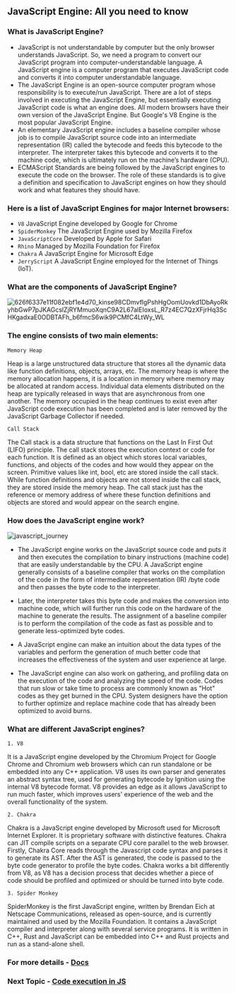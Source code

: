 ## JavaScript Engine: All you need to know

### What is JavaScript Engine?

- JavaScript is not understandable by computer but the only browser understands JavaScript. So, we need a program to convert our JavaScript program into computer-understandable language. A JavaScript engine is a computer program that executes JavaScript code and converts it into computer understandable language.
- The JavaScript Engine is an open-source computer program whose responsibility is to execute/run JavaScript. There are a lot of steps involved in executing the JavaScript Engine, but essentially executing JavaScript code is what an engine does. All modern browsers have their own version of the JavaScript Engine. But Google's V8 Engine is the most popular JavaScript Engine.
- An elementary JavaScript engine includes a baseline compiler whose job is to compile JavaScript source code into an intermediate representation (IR) called the bytecode and feeds this bytecode to the interpreter. The interpreter takes this bytecode and converts it to the machine code, which is ultimately run on the machine’s hardware (CPU).
- ECMAScript Standards are being followed by the JavaScript engines to execute the code on the browser. The role of these standards is to give a definition and specification to JavaScript engines on how they should work and what features they should have.

### Here is a list of JavaScript Engines for major Internet browsers:

- `V8` JavaScript Engine developed by Google for Chrome
- `SpiderMonkey` The JavaScript Engine used by Mozilla Firefox
- `JavaScriptCore` Developed by Apple for Safari
- `Rhino` Managed by Mozilla Foundation for Firefox
- `Chakra` A JavaScript Engine for Microsoft Edge
- `JerryScript` A JavaScript Engine employed for the Internet of Things (IoT).

### What are the components of JavaScript Engine?

![626f6337e11f082ebf1e4d70_kinse98CDmvflgPshHgOomUovkd1DbAyoRkyhbGwP7pJKAGcslZjRYMmuoXqnC9A2L67alEIoxsL_R7z4EC7QzXFjrHq3ScHKgadxaE0ODBTAFh_b6fmcS6wik9PCMfC4LtWy_WL](https://user-images.githubusercontent.com/100460788/233707130-5b34901f-be37-4673-a142-3a3cc901e645.png)

### The engine consists of two main elements:

`Memory Heap`

Heap is a large unstructured data structure that stores all the dynamic data like function definitions, objects, arrays, etc. The memory heap is where the memory allocation happens, it is a location in memory where memory may be allocated at random access. Individual data elements distributed on the heap are typically released in ways that are asynchronous from one another. The memory occupied in the heap continues to exist even after JavaScript code execution has been completed and is later removed by the JavaScript Garbage Collector if needed.

`Call Stack`

The Call stack is a data structure that functions on the Last In First Out (LIFO) principle. The call stack stores the execution context or code for each function. It is defined as an object which stores local variables, functions, and objects of the codes and how would they appear on the screen. Primitive values like int, bool, etc are stored inside the call stack. While function definitions and objects are not stored inside the call stack, they are stored inside the memory heap. The call stack just has the reference or memory address of where these function definitions and objects are stored and would appear on the search engine.

### How does the JavaScript engine work?

![javascript_journey](https://user-images.githubusercontent.com/100460788/233707653-5cb6c00e-d49d-4803-9f94-5cec7aaa49f1.png)

- The JavaScript engine works on the JavaScript source code and puts it and then executes the compilation to binary instructions (machine code) that are easily understandable by the CPU. A JavaScript engine generally consists of a baseline compiler that works on the compilation of the code in the form of intermediate representation (IR) /byte code and then passes the byte code to the interpreter.

- Later, the interpreter takes this byte code and makes the conversion into machine code, which will further run this code on the hardware of the machine to generate the results. The assignment of a baseline compiler is to perform the compilation of the code as fast as possible and to generate less-optimized byte codes.

- A JavaScript engine can make an intuition about the data types of the variables and perform the generation of much better code that increases the effectiveness of the system and user experience at large.

- The JavaScript engine can also work on gathering, and profiling data on the execution of the code and analyzing the speed of the code. Codes that run slow or take time to process are commonly known as "Hot" codes as they get burned in the CPU. System designers have the option to further optimize and replace machine code that has already been optimized to avoid burns.

### What are different JavaScript engines?

`1. V8`

It is a JavaScript engine developed by the Chromium Project for Google Chrome and Chromium web browsers which can run standalone or be embedded into any C++ application. V8 uses its own parser and generates an abstract syntax tree, used for generating bytecode by Ignition using the internal V8 bytecode format. V8 provides an edge as it allows JavaScript to run much faster, which improves users' experience of the web and the overall functionality of the system.

`2. Chakra`

Chakra is a JavaScript engine developed by Microsoft used for Microsoft Internet Explorer. It is proprietary software with distinctive features. Chakra can JIT compile scripts on a separate CPU core parallel to the web browser. Firstly, Chakra Core reads through the Javascript code syntax and parses it to generate its AST. After the AST is generated, the code is passed to the byte code generator to profile the byte codes. Chakra works a bit differently from V8, as V8 has a decision process that decides whether a piece of code should be profiled and optimized or should be turned into byte code.

`3. Spider Monkey`

SpiderMonkey is the first JavaScript engine, written by Brendan Eich at Netscape Communications, released as open-source, and is currently maintained and used by the Mozilla Foundation. It contains a JavaScript compiler and interpreter along with several service programs. It is written in C++, Rust and JavaScript can be embedded into C++ and Rust projects and run as a stand-alone shell.

### For more details - [Docs](https://www.geeksforgeeks.org/introduction-to-javascript-engines/)

### Next Topic - [Code execution in JS](https://github.com/piyush-agrawal6/Javascript-Interview-Questions/blob/master/a-Intro/6-Code-Execution.md)
